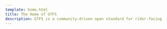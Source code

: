 ```yaml
---
template: home.html
title: The Home of GTFS
description: GTFS is a community-driven open standard for rider-facing transit information.
---
```

